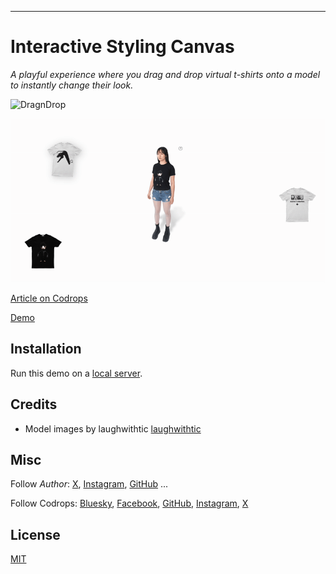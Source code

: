 
-------

# Interactive Styling Canvas

*A playful experience where you drag and drop virtual t-shirts onto a model to instantly change their look.*

![DragnDrop](https://generative-placeholders.glitch.me/image?width=800&height=600")

![DragnDrop Demo](assets/dragndrop.gif)

[Article on Codrops](https://tympanus.net/codrops/?p=)

[Demo](https://tympanus.net/Development/.../)

## Installation

Run this demo on a [local server](https://developer.mozilla.org/en-US/docs/Learn/Common_questions/Tools_and_setup/set_up_a_local_testing_server).

## Credits

- Model images by laughwithtic [laughwithtic](https://laughwithtic.com)

## Misc

Follow *Author*: [X](https://x.com/Kaberikram), [Instagram](https://www.instagram.com/kaberikram/), [GitHub](https://github.com/kaberikram) ...

Follow Codrops: [Bluesky](https://bsky.app/profile/codrops.bsky.social), [Facebook](http://www.facebook.com/codrops), [GitHub](https://github.com/codrops), [Instagram](https://www.instagram.com/codropsss/), [X](http://www.x.com/codrops)

## License
[MIT](LICENSE)

